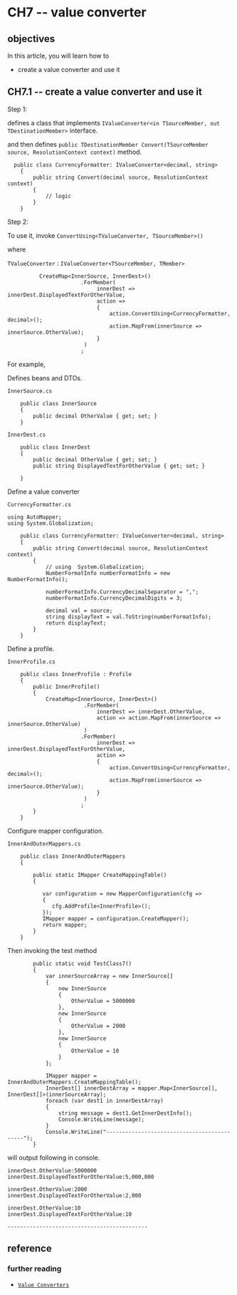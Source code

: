 # CH7 -- value converter
## objectives
In this article, you will learn how to

+ create a value converter and use it

## CH7.1 -- create a value converter and use it

Step 1:

defines a class that implements `IValueConverter<in TSourceMember, out TDestinationMember>` interface.

and then defines `public TDestinationMember Convert(TSourceMember source, ResolutionContext context)` method.

```
  public class CurrencyFormatter: IValueConverter<decimal, string>
    {
        public string Convert(decimal source, ResolutionContext context)
        {      
            // logic
        }
    }
```

Step 2:

To use it, invoke `ConvertUsing<TValueConverter, TSourceMember>()` 

where 

`TValueConverter` : `IValueConverter<TSourceMember, TMember>`

```
          CreateMap<InnerSource, InnerDest>()
                       .ForMember(
                            innerDest => innerDest.DisplayedTextForOtherValue,
                            action =>
                            {
                                action.ConvertUsing<CurrencyFormatter, decimal>();
                                action.MapFrom(innerSource => innerSource.OtherValue);
                            }
                        )
                       ;
```

For example,

Defines beans and DTOs.

`InnerSource.cs`

```
    public class InnerSource
    {
        public decimal OtherValue { get; set; }
    }
```

`InnerDest.cs`

```
    public class InnerDest
    {
        public decimal OtherValue { get; set; }
        public string DisplayedTextForOtherValue { get; set; }

    }
```

Define a value converter

`CurrencyFormatter.cs`

```
using AutoMapper;
using System.Globalization;

    public class CurrencyFormatter: IValueConverter<decimal, string>
    {
        public string Convert(decimal source, ResolutionContext context)
        {      
            // using  System.Globalization;
            NumberFormatInfo numberFormatInfo = new NumberFormatInfo();
         
            numberFormatInfo.CurrencyDecimalSeparator = ",";
            numberFormatInfo.CurrencyDecimalDigits = 3;

            decimal val = source;
            string displayText = val.ToString(numberFormatInfo);
            return displayText;
        }
    }
```

Define a profile.

`InnerProfile.cs`

```
    public class InnerProfile : Profile
    {
        public InnerProfile() 
        {
            CreateMap<InnerSource, InnerDest>()
                        .ForMember(
                            innerDest => innerDest.OtherValue,
                            action => action.MapFrom(innerSource => innerSource.OtherValue)
                        )
                       .ForMember(
                            innerDest => innerDest.DisplayedTextForOtherValue,
                            action =>
                            {
                                action.ConvertUsing<CurrencyFormatter, decimal>();
                                action.MapFrom(innerSource => innerSource.OtherValue);
                            }
                        )
                       ;
        }
    }
```

Configure mapper configuration.

`InnerAndOuterMappers.cs`

```
    public class InnerAndOuterMappers
    {

        public static IMapper CreateMappingTable()
        {

           var configuration = new MapperConfiguration(cfg =>
           {
              cfg.AddProfile<InnerProfile>();
           });
           IMapper mapper = configuration.CreateMapper();
           return mapper;
        }
    }
```

Then invoking the test method 

```
        public static void TestClass7()
        {
            var innerSourceArray = new InnerSource[]
            {
                new InnerSource
                {
                    OtherValue = 5000000
                },
                new InnerSource
                {
                    OtherValue = 2000
                },
                new InnerSource
                {
                    OtherValue = 10
                }
            };

            IMapper mapper = InnerAndOuterMappers.CreateMappingTable();
            InnerDest[] innerDestArray = mapper.Map<InnerSource[], InnerDest[]>(innerSourceArray);
            foreach (var dest1 in innerDestArray)
            {
                string message = dest1.GetInnerDestInfo();
                Console.WriteLine(message);
            }
            Console.WriteLine("--------------------------------------------");
        }
```

will output following in console.

```
innerDest.OtherValue:5000000
innerDest.DisplayedTextForOtherValue:5,000,000

innerDest.OtherValue:2000
innerDest.DisplayedTextForOtherValue:2,000

innerDest.OtherValue:10
innerDest.DisplayedTextForOtherValue:10

--------------------------------------------
```

## reference
### further reading
+ [`Value Converters`](https://docs.automapper.org/en/stable/Value-converters.html)
